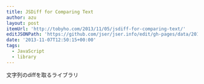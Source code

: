 ```yaml
---
title: JSDiff for Comparing Text
author: azu
layout: post
itemUrl: 'http://tobyho.com/2013/11/05/jsdiff-for-comparing-text/'
editJSONPath: 'https://github.com/jser/jser.info/edit/gh-pages/data/2013/11/index.json'
date: '2013-11-07T12:50:15+00:00'
tags:
  - JavaScript
  - library
---
```

文字列のdiffを取るライブラリ
